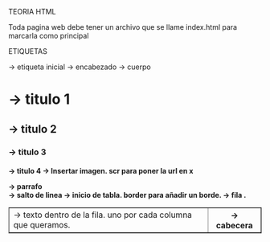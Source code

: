TEORIA HTML

Toda pagina web debe tener un archivo que se llame index.html para marcarla como principal

ETIQUETAS

<html> -> etiqueta inicial
    <head> -> encabezado
    <body> -> cuerpo

<h1> -> titulo 1
<h2> -> titulo 2
<h3> -> titulo 3
<h4> -> titulo 4
<im scr = "x"> -> Insertar imagen. scr para poner la url en x
<p> -> parrafo
<br> -> salto de linea

<table border = "x"> -> inicio de tabla. border para añadir un borde.
    <tr> -> fila .
        <td> -> texto dentro de la fila. uno por cada columna que queramos.
        <th> -> cabecera
